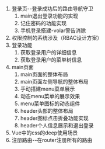1. 登录页--登录成功后的路由导航守卫
   	1. main退出登录功能的实现
   	2. 记住密码的功能实现
   	3. 手机登录搭建-volar警告消除
2. 权限控制的系统涉及（RBAC设计方案）
3. 登录功能
   1. 获取登录用户的详细信息
   2. 获取登录用户的菜单树信息
4. main页面
   1. main页面的整体布局
   2. main页面左侧导航的整体布局
   3. 手动搭建menu菜单展示
   4. 动态menu菜单的展示效果
   5. menu菜单图标的动态组件
   6. header头部的整体布局
   7. header图标点击折叠功能实现
   8. header个人信息展示和退出登录
5. Vue中的css的deep使用场景
6. 注册路由--在router注册所有的路由